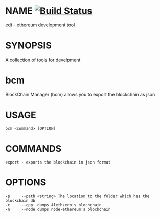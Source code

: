 # NAME [![Build Status](https://travis-ci.org/wanderer/edt.svg?branch=master)](https://travis-ci.org/wanderer/edt)
  edt - ethereum development tool

# SYNOPSIS 
A collection of tools for develpment

# bcm
BlockChain Manager (bcm) allows you to export the blockchain as json 

# USAGE
`bcm <command> [OPTION] `


# COMMANDS                     
`export - exports the blockchain in json format`

# OPTIONS                                                   
```
-p     --path <string> The location to the folder which has the blockchain db
-c     --cpp  dumps Alethzero's blochchain                                   
-n     --node dumps node-ethereum's blochchain     
```
